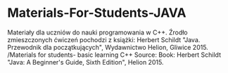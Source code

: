 # Materials-For-Students-JAVA
Materiały dla uczniów do nauki programowania w C++. Źrodło zmieszczonych ćwiczeń pochodzi z książki: Herbert Schildt "Java. Przewodnik dla początkujących", Wydawnictwo Helion, Gliwice 2015. 
/Materials for students- basic learning C++ Source: Book: Herbert Schildt "Java: A Beginner's Guide, Sixth Edition", Helion 2015.
